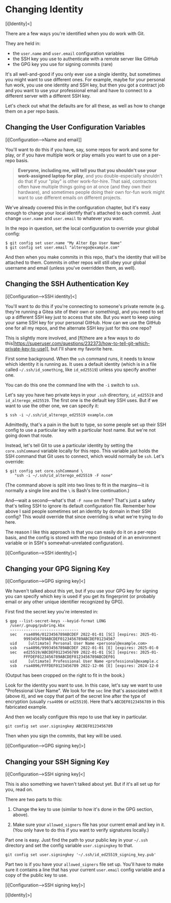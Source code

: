 # Changing Identity

[i[Identity]<]

There are a few ways you're identified when you do work with Git.

They are held in:

* the `user.name` and `user.email` configuration variables
* the SSH key you use to authenticate with a remote server like GitHub
* the GPG key you use for signing commits (rare)

It's all well-and-good if you only ever use a single identity, but
sometimes you might want to use different ones. For example, maybe for
your personal fun work, you use one identity and SSH key, but then you
got a contract job and you want to use your professional email and have
to connect to a different server with a different SSH key.

Let's check out what the defaults are for all these, as well as how to
change them on a per repo basis.

## Changing the User Configuration Variables

[i[Configuration-->Name and email]]

You'll want to do this if you have, say, some repos for work and some for
play, or if you have multiple work or play emails you want to use
on a per-repo basis.

> **Everyone, including me, will tell you that you shouldn't use your
> work-assigned laptop for play**, and you double-especially shouldn't
> do that if your "play" is other work-for-hire. That said, contractors
> often have multiple things going on at once (and they own their
> hardware), and sometimes people doing their own for-fun work might
> want to use different emails on different projects.

We've already covered this in the configuration chapter, but it's easy
enough to change your local identify that's attached to each commit.
Just change `user.name` and `user.email` to whatever you want.

In the repo in question, set the local configuration to override your
global config:

``` {.default}
$ git config set user.name "My Alter Ego User Name"
$ git config set user.email "alterego@example.com"
```

And then when you make commits in this repo, that's the identity that
will be attached to them. Commits in other repos will still obey your
global username and email (unless you've overridden them, as well).

## Changing the SSH Authentication Key

[i[Configuration-->SSH identity]<]

You'll want to do this if you're connecting to someone's private remote
(e.g. they're running a Gitea site of their own or something), and you
need to set up a different SSH key just to access that site. But you
want to keep using your same SSH key for your personal GitHub. How can
we use the GitHub one for all my repos, and the alternate SSH key just
for this one repo?

This is slightly more involved, and [fl[there are a few ways to do
this|https://superuser.com/questions/232373/how-to-tell-git-which-private-key-to-use]],
but I'll share my favorite here.

First some background. When the `ssh` command runs, it needs to know
which identity it is running as. It uses a default identity (which is
in a file called `~/.ssh/id_something`, like `id_ed25519`) unless you
specify another one.

You can do this one the command line with the `-i` switch to `ssh`.

Let's say you have two private keys in your `.ssh` direcrtory,
`id_ed25519` and `id_alterego_ed25519`. The first one is the default key
SSH uses. But if we want to use the other one, we can specify it:

``` {.default}
$ ssh -i ~/.ssh/id_alterego_ed25519 example.com
```

Admittedly, that's a pain in the butt to type, so some people set up
their SSH config to use a particular key with a particular host name.
But we're not going down that route.

Instead, let's tell Git to use a particular identity by setting the
`core.sshCommand` variable locally for this repo. This variable just
holds the SSH command that Git uses to connect, which would normally be
`ssh`. Let's override:

``` {.default}
$ git config set core.sshCommand \
    "ssh -i ~/.ssh/id_alterego_ed25519 -F none"
```

(The command above is split into two lines to fit in the margins—it is
normally a single line and the `\` is Bash's line continuation.)

And—wait a second—what's that `-F none` on there? That's just a safety
that's telling SSH to ignore its default configuration file. Remember
how above I said people sometimes set an identity by domain in their SSH
config? This would override that since overriding is what we're trying
to do here.

The reason I like this approach is that you can easily do it on a
per-repo basis, and the config is stored with the repo (instead of in an
environment variable or in SSH's somewhat-unrelated configuration).

[i[Configuration-->SSH identity]>]

## Changing your GPG Signing Key

[i[Configuration-->GPG signing key]<]

We haven't talked about this yet, but if you use your GPG key for
signing you can specify which key is used if you get its fingerprint (or
probably email or any other unique identifier recognized by GPG).

First find the secret key you're interested in:

``` {.default}
$ gpg --list-secret-keys --keyid-format LONG
  /user/.gnupg/pubring.kbx
  ------------------------------
  sec   rsa4096/0123456789ABCDEF 2022-01-01 [SC] [expires: 2025-01-
        9993456789ABCDEF0123456789ABCDEF01234567
  uid     [ultimate] Personal User Name <personal@example.com>
  ssb   rsa4096/9993456789ABCDEF 2022-01-01 [E] [expires: 2025-01-0
  sec   ed25519/ABCDEF0123456789 2022-01-01 [SC] [expires: 2025-01-
        FFFDEF0123456789ABCDEF0123456789ABCDEF01
  uid     [ultimate] Professional User Name <professional@example.c
  ssb   rsa4096/FFFDEF0123456789 2022-12-06 [E] [expires: 2024-12-0
```

(Output has been cropped on the right to fit in the book.)

Look for the identity you want to use. In this case, let's say we want
to use "Professional User Name". We look for the `sec` line that's
associated with it (above it), and we copy that part of the secret line
after the type of encryption (usually `rsa4096` or `ed25519`). Here
that's `ABCDEF0123456789` in this fabricated example.

And then we locally configure this repo to use that key in particular.

``` {.default}
git config set user.signingkey ABCDEF0123456789
```

Then when you sign the commits, that key will be used.

[i[Configuration-->GPG signing key]>]

## Changing your SSH Signing Key

[i[Configuration-->SSH signing key]<]

This is also something we haven't talked about yet. But if it's all set
up for you, read on.

There are two parts to this:

1. Change the key to use (similar to how it's done in the GPG section,
   above).

2. Make sure your `allowed_signers` file has your current email and key
   in it. (You only have to do this if you want to verify signatures
   locally.)

Part one is easy. Just find the path to your public key in your `~/.ssh`
directory and set the config variable `user.signingkey` to that.

``` {.default}
git config set user.signingkey '~/.ssh/id_ed25519_signing_key.pub'
```

Part two is if you have your `allowed_signers` file set up. You'll have
to make sure it contains a line that has your current `user.email`
config variable and a copy of the public key to use.

[i[Configuration-->SSH signing key]>]

[i[Identity]>]
